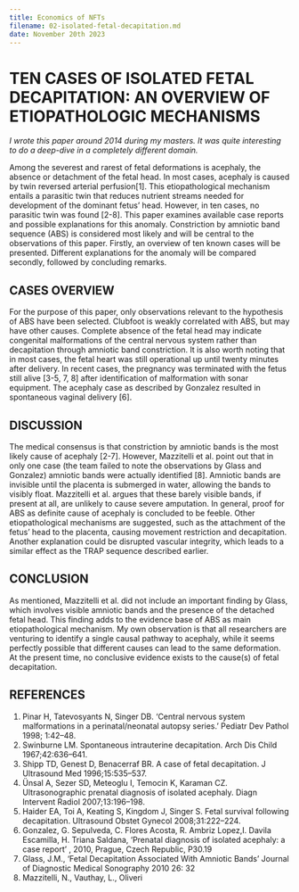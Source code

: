 ```yaml
---
title: Economics of NFTs
filename: 02-isolated-fetal-decapitation.md
date: November 20th 2023
---
```



# TEN CASES OF ISOLATED FETAL DECAPITATION: AN OVERVIEW OF ETIOPATHOLOGIC MECHANISMS

*I wrote this paper around 2014 during my masters. It was quite interesting to do a deep-dive in a completely different domain.*

Among the severest and rarest of fetal deformations is acephaly, the absence or detachment of the fetal head. In most cases, acephaly is caused by twin reversed arterial perfusion[1]. This etiopathological mechanism entails a parasitic twin that reduces nutrient streams needed for development of the dominant fetus’ head. However, in ten cases, no parasitic twin was found [2-8]. This paper examines available case reports and possible explanations for this anomaly. Constriction by amniotic band sequence (ABS) is considered most likely and will be central to the observations of this paper. Firstly, an overview of ten known cases will be presented. Different explanations for the anomaly will be compared secondly, followed by concluding remarks.

## CASES OVERVIEW

For the purpose of this paper, only observations relevant to the hypothesis of ABS have been selected. Clubfoot is weakly correlated with ABS, but may have other causes. Complete absence of the fetal head may indicate congenital malformations of the central nervous system rather than decapitation through amniotic band constriction. It is also worth noting that in most cases, the fetal heart was still operational up until twenty minutes after delivery. In recent cases, the pregnancy was terminated with the fetus still alive [3-5, 7, 8] after identification of malformation with sonar equipment. The acephaly case as described by Gonzalez resulted in spontaneous vaginal delivery [6].

## DISCUSSION

The medical consensus is that constriction by amniotic bands is the most likely cause of acephaly [2-7]. However, Mazzitelli et al. point out that in only one case (the team failed to note the observations by Glass and Gonzalez) amniotic bands were actually identified [8]. Amniotic bands are invisible until the placenta is submerged in water, allowing the bands to visibly float. Mazzitelli et al. argues that these barely visible bands, if present at all, are unlikely to cause severe amputation. In general, proof for ABS as definite cause of acephaly is concluded to be feeble. Other etiopathological mechanisms are suggested, such as the attachment of the fetus’ head to the placenta, causing movement restriction and decapitation. Another explanation could be disrupted vascular integrity, which leads to a similar effect as the TRAP sequence described earlier.

## CONCLUSION

As mentioned, Mazzitelli et al. did not include an important finding by Glass, which involves visible amniotic bands and the presence of the detached fetal head. This finding adds to the evidence base of ABS as main etiopathological mechanism. My own observation is that all researchers are venturing to identify a single causal pathway to acephaly, while it seems perfectly possible that different causes can lead to the same deformation. At the present time, no conclusive evidence exists to the cause(s) of fetal decapitation.

## REFERENCES

1. Pinar H, Tatevosyants N, Singer DB. ‘Central nervous system malformations in a perinatal/neonatal autopsy series.’ Pediatr Dev Pathol 1998; 1:42–48.
2. Swinburne LM. Spontaneous intrauterine decapitation. Arch Dis Child 1967;42:636–641.
3. Shipp TD, Genest D, Benacerraf BR. A case of fetal decapitation. J Ultrasound Med 1996;15:535–537.
4. Ünsal A, Sezer SD, Meteoglu I, Temocin K, Karaman CZ. Ultrasonographic prenatal diagnosis of isolated acephaly. Diagn Intervent Radiol 2007;13:196–198.
5. Haider EA, Toi A, Keating S, Kingdom J, Singer S. Fetal survival following decapitation. Ultrasound Obstet Gynecol 2008;31:222–224.
6. Gonzalez, G. Sepulveda, C. Flores Acosta, R. Ambriz Lopez,I. Davila Escamilla, H. Triana Saldana, ‘Prenatal diagnosis of isolated acephaly: a case report’ , 2010, Prague, Czech Republic, P30.19
7. Glass, J.M., ‘Fetal Decapitation Associated With Amniotic Bands’ Journal of Diagnostic Medical Sonography 2010 26: 32
8. Mazzitelli, N., Vauthay, L., Oliveri
